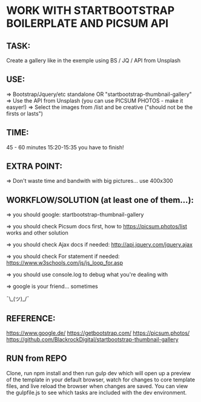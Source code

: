 
# WORK WITH STARTBOOTSTRAP BOILERPLATE AND PICSUM API

## TASK: 

Create a gallery like in the exemple using BS / JQ / API from Unsplash

## USE: 

=> Bootstrap/Jquery/etc standalone OR "startbootstrap-thumbnail-gallery"
=> Use the API from Unsplash (you can use PICSUM PHOTOS - make it easyer!)
=> Select the images from /list and be creative ("should not be the firsts or lasts")

## TIME:

45 - 60 minutes
15:20-15:35 you have to finish!

## EXTRA POINT:

=> Don't waste time and bandwith with big pictures... use 400x300


## WORKFLOW/SOLUTION (at least one of them...):

=> you should google: startbootstrap-thumbnail-gallery

=> you should check Picsum docs first, how to https://picsum.photos/list works and other solution

=> you should check Ajax docs if needed: http://api.jquery.com/jquery.ajax

=> you should check For statement if needed: https://www.w3schools.com/js/js_loop_for.asp

=> you should use console.log to debug what you're dealing with

=> google is your friend... sometimes


¯\\\_(ツ)\_/¯ 


## REFERENCE:

https://www.google.de/
https://getbootstrap.com/
https://picsum.photos/
https://github.com/BlackrockDigital/startbootstrap-thumbnail-gallery

## RUN from REPO

Clone, run npm install and then run gulp dev which will open up a preview of the template in your default browser, watch for changes to core template files, and live reload the browser when changes are saved. You can view the gulpfile.js to see which tasks are included with the dev environment.
